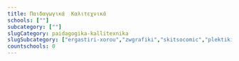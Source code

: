 ```yaml
---
title: Παιδαγωγικά  Καλιτεχνικά
schools: [""]
subcategory: [""]
slugCategory: paidagogika-kallitexnika
slugSubcategory: ["ergastiri-xorou","zwgrafiki","skitsocomic","plektiki","makramekosmima","diakosmitikaconstructions","koptikiraptiki"]
countschools: 0
---
```



